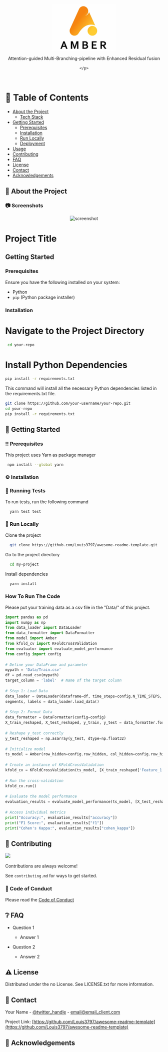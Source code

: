 <div align="center">

  <img src="Images/3.png" alt="logo" width="200" height="auto" />

  <p>Attention-guided Multi-Branching-pipeline with Enhanced Residual fusion</p>
    <p>

    </p>


  
</div>

<br />

<!-- Table of Contents -->
# :notebook_with_decorative_cover: Table of Contents

- [About the Project](#star2-about-the-project)
  * [Tech Stack](#space_invader-tech-stack)
- [Getting Started](#toolbox-getting-started)
  * [Prerequisites](#bangbang-prerequisites)
  * [Installation](#gear-installation)
  * [Run Locally](#running-run-locally)
  * [Deployment](#triangular_flag_on_post-deployment)
- [Usage](#eyes-usage)
- [Contributing](#wave-contributing)
- [FAQ](#grey_question-faq)
- [License](#warning-license)
- [Contact](#handshake-contact)
- [Acknowledgements](#gem-acknowledgements)

  

<!-- About the Project -->
## :star2: About the Project


<!-- Screenshots -->
### :camera: Screenshots

<div align="center"> 
  <img src="Images/Branches_2.png" alt="screenshot" />
</div>

# Project Title

## Getting Started

### Prerequisites

Ensure you have the following installed on your system:

- Python
- `pip` (Python package installer)

### Installation


# Navigate to the Project Directory
```bash
 cd your-repo
```

# Install Python Dependencies
```bash
pip install -r requirements.txt
```
This command will install all the necessary Python dependencies listed in the requirements.txt file.

```bash
git clone https://github.com/your-username/your-repo.git
cd your-repo
pip install -r requirements.txt
```


<!-- Getting Started -->
## 	:toolbox: Getting Started

<!-- Prerequisites -->
### :bangbang: Prerequisites

This project uses Yarn as package manager

```bash
 npm install --global yarn
```

<!-- Installation -->
### :gear: Installation

  
<!-- Running Tests -->
### :test_tube: Running Tests

To run tests, run the following command

```bash
  yarn test test
```

<!-- Run Locally -->
### :running: Run Locally

Clone the project

```bash
  git clone https://github.com/Louis3797/awesome-readme-template.git
```

Go to the project directory

```bash
  cd my-project
```

Install dependencies

```bash
  yarn install
```

### How To Run The Code
Please put your training data as a csv file in the "Data/" of this project.

```python        
import pandas as pd
import numpy as np
from data_loader import DataLoader
from data_formatter import DataFormatter
from model import Amber
from kfold_cv import KFoldCrossValidation
from evaluator import evaluate_model_performance
from config import config

# Define your DataFrame and parameter
mypath = 'Data/Train.csv'
df = pd.read_csv(mypath)
target_column = 'label'  # Name of the target column

# Step 1: Load Data
data_loader = DataLoader(dataframe=df, time_steps=config.N_TIME_STEPS, step=config.step, target_column=target_column)
segments, labels = data_loader.load_data()

# Step 2: Format Data
data_formatter = DataFormatter(config=config)
X_train_reshaped, X_test_reshaped, y_train, y_test = data_formatter.format_data(segments, labels)

# Reshape y_test correctly
y_test_reshaped = np.asarray(y_test, dtype=np.float32)

# Initialize model
ts_model = Amber(row_hidden=config.row_hidden, col_hidden=config.row_hidden, num_classes=config.N_CLASSES)

# Create an instance of KFoldCrossValidation
kfold_cv = KFoldCrossValidation(ts_model, [X_train_reshaped['Feature_1'], X_train_reshaped['Feature_2']], y_train)

# Run the cross-validation
kfold_cv.run()

# Evaluate the model performance
evaluation_results = evaluate_model_performance(ts_model, [X_test_reshaped['Feature_1'], X_test_reshaped['Feature_2']], y_test_reshaped)

# Access individual metrics
print("Accuracy:", evaluation_results["accuracy"])
print("F1 Score:", evaluation_results["f1"])
print("Cohen's Kappa:", evaluation_results["cohen_kappa"])

```




<!-- Contributing -->
## :wave: Contributing

<a href="https://github.com/Louis3797/awesome-readme-template/graphs/contributors">
  <img src="https://contrib.rocks/image?repo=Louis3797/awesome-readme-template" />
</a>


Contributions are always welcome!

See `contributing.md` for ways to get started.


<!-- Code of Conduct -->
### :scroll: Code of Conduct

Please read the [Code of Conduct](https://github.com/Louis3797/awesome-readme-template/blob/master/CODE_OF_CONDUCT.md)

<!-- FAQ -->
## :grey_question: FAQ

- Question 1

  + Answer 1

- Question 2

  + Answer 2


<!-- License -->
## :warning: License

Distributed under the no License. See LICENSE.txt for more information.


<!-- Contact -->
## :handshake: Contact

Your Name - [@twitter_handle](https://twitter.com/twitter_handle) - email@email_client.com

Project Link: [https://github.com/Louis3797/awesome-readme-template](https://github.com/Louis3797/awesome-readme-template)


<!-- Acknowledgments -->
## :gem: Acknowledgements


